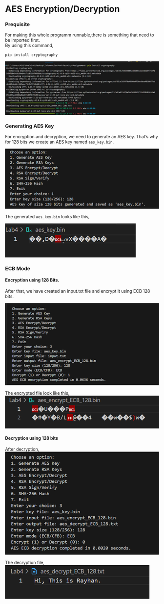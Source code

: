 # AES Encryption/Decryption

### Prequisite
For making this whole programm runnable,there is something that need to be imported first.   
By using this command,
```
pip install cryptography
```
<img src="./images/cryptographyInstall.png">

### Generating AES Key

For encryption and decryption, we need to generate an AES key. That’s why for 128 bits we create an AES key named `aes_key.bin`.
 
<img src="./images/aes_key_generated.png">  

The generated `aes_key.bin` looks like this,

<img src="./images/aes_key.png">

### ECB Mode

#### <b>Encryption using 128 Bits.</b>

After that, we have created an input.txt file and encrypt it using ECB 128 bits.

<img src="./images/ECB_128_encryption.png">

The encrypted file look like this,
<img src="./images/ECB_128_encryption_file.png">



#### <b>Decryption using 128 bits</b>

After decryption,     
<img src="./images/ECB_128_decryption.png">

The decryption file,
<img src="./images/ECB_128_decryption_file.png">


